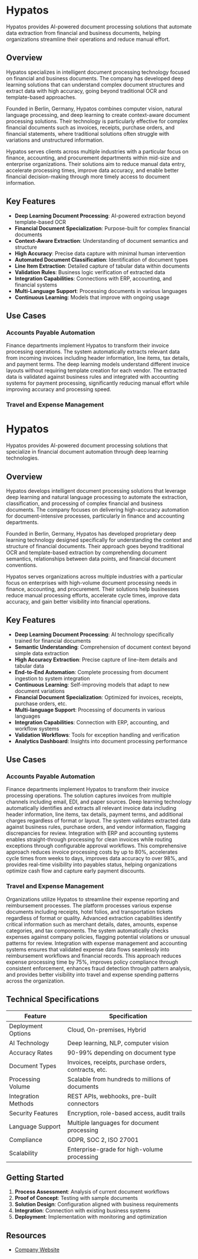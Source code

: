 # Hypatos

Hypatos provides AI-powered document processing solutions that automate data extraction from financial and business documents, helping organizations streamline their operations and reduce manual effort.

## Overview

Hypatos specializes in intelligent document processing technology focused on financial and business documents. The company has developed deep learning solutions that can understand complex document structures and extract data with high accuracy, going beyond traditional OCR and template-based approaches.

Founded in Berlin, Germany, Hypatos combines computer vision, natural language processing, and deep learning to create context-aware document processing solutions. Their technology is particularly effective for complex financial documents such as invoices, receipts, purchase orders, and financial statements, where traditional solutions often struggle with variations and unstructured information.

Hypatos serves clients across multiple industries with a particular focus on finance, accounting, and procurement departments within mid-size and enterprise organizations. Their solutions aim to reduce manual data entry, accelerate processing times, improve data accuracy, and enable better financial decision-making through more timely access to document information.

## Key Features

- **Deep Learning Document Processing**: AI-powered extraction beyond template-based OCR
- **Financial Document Specialization**: Purpose-built for complex financial documents
- **Context-Aware Extraction**: Understanding of document semantics and structure
- **High Accuracy**: Precise data capture with minimal human intervention
- **Automated Document Classification**: Identification of document types
- **Line Item Extraction**: Detailed capture of tabular data within documents
- **Validation Rules**: Business logic verification of extracted data
- **Integration Capabilities**: Connections with ERP, accounting, and financial systems
- **Multi-Language Support**: Processing documents in various languages
- **Continuous Learning**: Models that improve with ongoing usage

## Use Cases

### Accounts Payable Automation

Finance departments implement Hypatos to transform their invoice processing operations. The system automatically extracts relevant data from incoming invoices including header information, line items, tax details, and payment terms. The deep learning models understand different invoice layouts without requiring template creation for each vendor. The extracted data is validated against business rules and integrated with accounting systems for payment processing, significantly reducing manual effort while improving accuracy and processing speed.

### Travel and Expense Management
# Hypatos

Hypatos provides AI-powered document processing solutions that specialize in financial document automation through deep learning technologies.

## Overview

Hypatos develops intelligent document processing solutions that leverage deep learning and natural language processing to automate the extraction, classification, and processing of complex financial and business documents. The company focuses on delivering high-accuracy automation for document-intensive processes, particularly in finance and accounting departments.

Founded in Berlin, Germany, Hypatos has developed proprietary deep learning technology designed specifically for understanding the context and structure of financial documents. Their approach goes beyond traditional OCR and template-based extraction by comprehending document semantics, relationships between data points, and financial document conventions.

Hypatos serves organizations across multiple industries with a particular focus on enterprises with high-volume document processing needs in finance, accounting, and procurement. Their solutions help businesses reduce manual processing efforts, accelerate cycle times, improve data accuracy, and gain better visibility into financial operations.

## Key Features

- **Deep Learning Document Processing**: AI technology specifically trained for financial documents
- **Semantic Understanding**: Comprehension of document context beyond simple data extraction
- **High Accuracy Extraction**: Precise capture of line-item details and tabular data
- **End-to-End Automation**: Complete processing from document ingestion to system integration
- **Continuous Learning**: Self-improving models that adapt to new document variations
- **Financial Document Specialization**: Optimized for invoices, receipts, purchase orders, etc.
- **Multi-language Support**: Processing of documents in various languages
- **Integration Capabilities**: Connection with ERP, accounting, and workflow systems
- **Validation Workflows**: Tools for exception handling and verification
- **Analytics Dashboard**: Insights into document processing performance

## Use Cases

### Accounts Payable Automation

Finance departments implement Hypatos to transform their invoice processing operations. The solution captures invoices from multiple channels including email, EDI, and paper sources. Deep learning technology automatically identifies and extracts all relevant invoice data including header information, line items, tax details, payment terms, and additional charges regardless of format or layout. The system validates extracted data against business rules, purchase orders, and vendor information, flagging discrepancies for review. Integration with ERP and accounting systems enables straight-through processing for clean invoices while routing exceptions through configurable approval workflows. This comprehensive approach reduces invoice processing costs by up to 80%, accelerates cycle times from weeks to days, improves data accuracy to over 98%, and provides real-time visibility into payables status, helping organizations optimize cash flow and capture early payment discounts.

### Travel and Expense Management

Organizations utilize Hypatos to streamline their expense reporting and reimbursement processes. The platform processes various expense documents including receipts, hotel folios, and transportation tickets regardless of format or quality. Advanced extraction capabilities identify critical information such as merchant details, dates, amounts, expense categories, and tax components. The system automatically checks expenses against company policies, flagging potential violations or unusual patterns for review. Integration with expense management and accounting systems ensures that validated expense data flows seamlessly into reimbursement workflows and financial records. This approach reduces expense processing time by 75%, improves policy compliance through consistent enforcement, enhances fraud detection through pattern analysis, and provides better visibility into travel and expense spending patterns across the organization.

## Technical Specifications

| Feature | Specification |
|---------|---------------|
| Deployment Options | Cloud, On-premises, Hybrid |
| AI Technology | Deep learning, NLP, computer vision |
| Accuracy Rates | 90-99% depending on document type |
| Document Types | Invoices, receipts, purchase orders, contracts, etc. |
| Processing Volume | Scalable from hundreds to millions of documents |
| Integration Methods | REST APIs, webhooks, pre-built connectors |
| Security Features | Encryption, role-based access, audit trails |
| Language Support | Multiple languages for document processing |
| Compliance | GDPR, SOC 2, ISO 27001 |
| Scalability | Enterprise-grade for high-volume processing |

## Getting Started

1. **Process Assessment**: Analysis of current document workflows
2. **Proof of Concept**: Testing with sample documents
3. **Solution Design**: Configuration aligned with business requirements
4. **Integration**: Connection with existing business systems
5. **Deployment**: Implementation with monitoring and optimization

## Resources

- [Company Website](https://hypatos.ai/)

